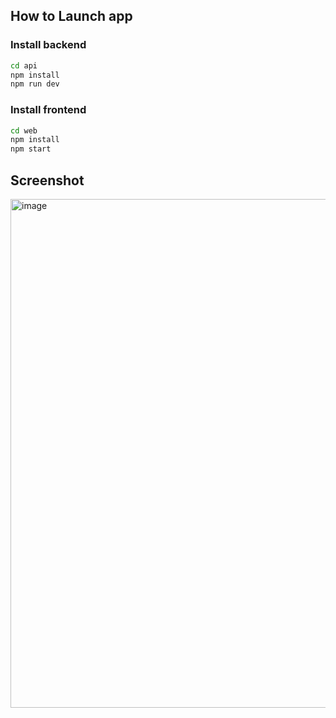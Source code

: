 
## How to Launch app

### Install backend
```bash
cd api
npm install
npm run dev
```

### Install frontend
```bash
cd web
npm install
npm start
```

## Screenshot
<img width="1635" height="814" alt="image" src="https://github.com/user-attachments/assets/9edaded5-0dc3-4362-be60-0e1ba2712a23" />
